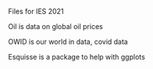 Files for IES 2021

Oil is data on global oil prices

OWID is our world in data, covid data

Esquisse is a package to help with ggplots
